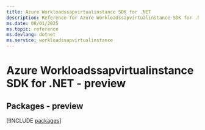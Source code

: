 ```yaml
---
title: Azure Workloadssapvirtualinstance SDK for .NET
description: Reference for Azure Workloadssapvirtualinstance SDK for .NET
ms.date: 08/01/2025
ms.topic: reference
ms.devlang: dotnet
ms.service: workloadssapvirtualinstance
---
```

# Azure Workloadssapvirtualinstance SDK for .NET - preview
## Packages - preview
[!INCLUDE [packages](workloadssapvirtualinstance-index.md)]